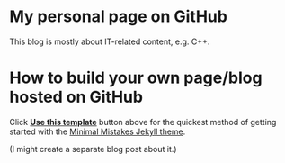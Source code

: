 # My personal page on GitHub

This blog is mostly about IT-related content, e.g. C++.

# How to build your own page/blog hosted on GitHub

Click [**Use this template**](https://github.com/mmistakes/mm-github-pages-starter/generate) button above for the quickest method of getting started with the [Minimal Mistakes Jekyll theme](https://github.com/mmistakes/minimal-mistakes).

(I might create a separate blog post about it.)
